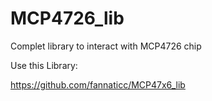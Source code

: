 # MCP4726_lib
Complet library to interact with MCP4726 chip


Use this Library:

https://github.com/fannaticc/MCP47x6_lib
